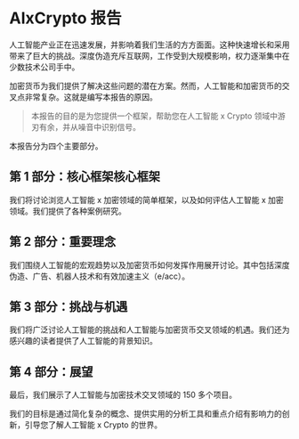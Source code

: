 # AIxCrypto 报告

人工智能产业正在迅速发展，并影响着我们生活的方方面面。这种快速增长和采用带来了巨大的挑战。深度伪造充斥互联网，工作受到大规模影响，权力逐渐集中在少数技术公司手中。

加密货币为我们提供了解决这些问题的潜在方案。然而，人工智能和加密货币的交叉点非常复杂。这就是编写本报告的原因。

> 本报告的目的是为您提供一个框架，帮助您在人工智能 x Crypto 领域中游刃有余，并从噪音中识别信号。

本报告分为四个主要部分。

## 第 1 部分：核心框架核心框架

我们将讨论浏览人工智能 x 加密领域的简单框架，以及如何评估人工智能 x 加密领域。我们提供了各种案例研究。

## 第 2 部分：重要理念

我们围绕人工智能的宏观趋势以及加密货币如何发挥作用展开讨论。其中包括深度伪造、广告、机器人技术和有效加速主义（e/acc）。

## 第 3 部分：挑战与机遇

我们将广泛讨论人工智能的挑战和人工智能与加密货币交叉领域的机遇。我们还为感兴趣的读者提供了人工智能的背景知识。

## 第 4 部分：展望

最后，我们展示了人工智能与加密技术交叉领域的 150 多个项目。

我们的目标是通过简化复杂的概念、提供实用的分析工具和重点介绍有影响力的创新，引导您了解人工智能 x Crypto 的世界。
